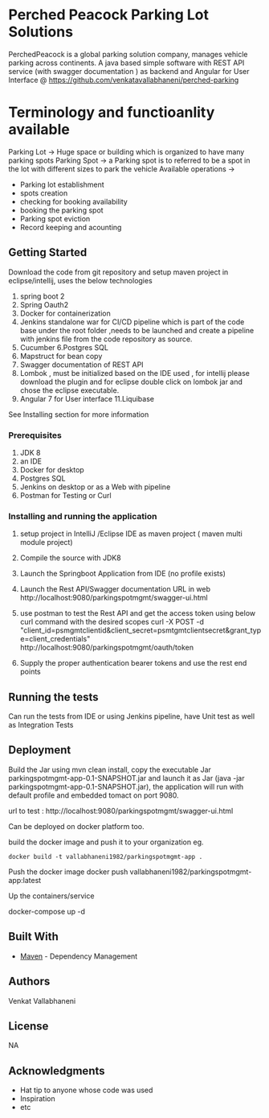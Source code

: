 # Perched Peacock Parking Lot Solutions

PerchedPeacock is a global parking solution company, manages vehicle parking across continents. A java based simple software with REST API service (with swagger documentation ) as backend and Angular for User Interface @ https://github.com/venkatavallabhaneni/perched-parking

# Terminology and functioanlity available 

Parking Lot -> Huge space or building which is organized to have many parking spots
Parking Spot -> a Parking spot is to referred to be a spot in the lot with different sizes to park the vehicle
Available operations -> 

<ul>
	<li>Parking lot establishment</li><li> spots creation</li><li>checking for booking availability</li><li>booking the parking spot</li><li>Parking spot eviction</li><li>Record keeping and acounting</li></ul>


## Getting Started

Download the code from git repository and setup maven project in eclipse/intellij, uses the below technologies
1. spring boot 2
2. Spring Oauth2
3. Docker for containerization
4. Jenkins standalone war for CI/CD pipeline which is part of the code base under the root folder ,needs to be launched  and create a pipeline with jenkins file from the code repository as source.
5. Cucumber 
6.Postgres SQL
7. Mapstruct for bean copy
8. Swagger documentation of REST API
9. Lombok , must be initialized based on the IDE used , for intellij please download the plugin and for eclipse double click on lombok jar and chose the eclipse executable.
10. Angular 7 for User interface 
11.Liquibase

See Installing section for more information

### Prerequisites

1. JDK 8
2. an IDE
3. Docker for desktop
4. Postgres SQL
5. Jenkins on desktop or as a Web with pipeline 
6. Postman for Testing or Curl 



### Installing and running the application

1. setup project in IntelliJ /Eclipse IDE as maven project ( maven multi module project)
2. Compile the source with JDK8
3. Launch the Springboot Application from IDE (no profile exists)
4. Launch the Rest API/Swagger documentation URL in web http://localhost:9080/parkingspotmgmt/swagger-ui.html
5. use postman to test the Rest API and get the access token using below curl command with the desired scopes
curl -X POST -d "client_id=psmgmtclientid&client_secret=psmtgmtclientsecret&grant_type=client_credentials" http://localhost:9080/parkingspotmgmt/oauth/token

6. Supply the proper authentication bearer tokens and use the rest end points

## Running the tests

Can run the tests from IDE or using Jenkins pipeline, have Unit test as well as Integration Tests



## Deployment

Build the Jar using mvn clean install, copy the executable Jar  parkingspotmgmt-app-0.1-SNAPSHOT.jar and launch it as Jar (java -jar parkingspotmgmt-app-0.1-SNAPSHOT.jar), the application will run with default profile and embedded tomact on port 9080.

url to test : http://localhost:9080/parkingspotmgmt/swagger-ui.html

Can be deployed on docker platform too.

build the docker image and push it to your organization eg.
	
	docker build -t vallabhaneni1982/parkingspotmgmt-app .
	
Push the docker image
	docker push vallabhaneni1982/parkingspotmgmt-app:latest
	
Up the containers/service

docker-compose up -d
	
## Built With

* [Maven](https://maven.apache.org/) - Dependency Management



## Authors

Venkat Vallabhaneni

## License

NA

## Acknowledgments

* Hat tip to anyone whose code was used
* Inspiration
* etc
